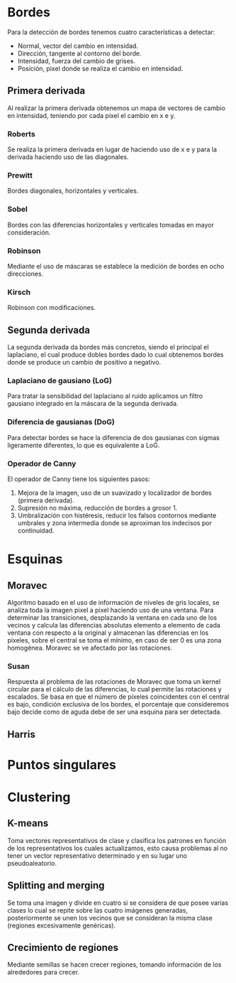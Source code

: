 # Bordes
Para la detección de bordes tenemos cuatro características a detectar:
- Normal, vector del cambio en intensidad.
- Dirección, tangente al contorno del borde.
- Intensidad, fuerza del cambio de grises.
- Posición, pixel donde se realiza el cambio en intensidad.
## Primera derivada
Al realizar la primera derivada obtenemos un mapa de vectores de cambio en intensidad, teniendo por cada pixel el cambio en x e y.
### Roberts
Se realiza la primera derivada en lugar de haciendo uso de x e y para la derivada haciendo uso de las diagonales.
### Prewitt
Bordes diagonales, horizontales y verticales.
### Sobel
Bordes con las diferencias horizontales y verticales tomadas en mayor consideración.
### Robinson
Mediante el uso de máscaras se establece la medición de bordes en ocho direcciones.
### Kirsch
Robinson con modificaciones.
## Segunda derivada
La segunda derivada da bordes más concretos, siendo el principal el laplaciano, el cual produce dobles bordes dado lo cual obtenemos bordes donde se produce un cambio de positivo a negativo.
### Laplaciano de gausiano (LoG)
Para tratar la sensibilidad del laplaciano al ruido aplicamos un filtro gausiano integrado en la máscara de la segunda derivada.
### Diferencia de gausianas (DoG)
Para detectar bordes se hace la diferencia de dos gausianas con sigmas ligeramente diferentes, lo que es equivalente a LoG.
### Operador de Canny
El operador de Canny tiene los siguientes pasos:
1. Mejora de la imagen, uso de un suavizado y localizador de bordes (primera derivada).
2. Supresión no máxima, reducción de bordes a grosor 1.
3. Umbralización con histéresis, reducir los falsos contornos mediante umbrales y zona intermedia donde se aproximan los indecisos por continuidad.
# Esquinas
## Moravec
Algoritmo basado en el uso de información de niveles de gris locales, se analiza toda la imagen pixel a pixel haciendo uso de una ventana. Para determinar las transiciones, desplazando la ventana en cada uno de los vecinos y calcula las diferencias absolutas elemento a elemento de cada ventana con respecto a la original y almacenan las diferencias en los píxeles, sobre el central se toma el mínimo, en caso de ser 0 es una zona homogénea.
Moravec se ve afectado por las rotaciones.
### Susan
Respuesta al problema de las rotaciones de Moravec que toma un kernel circular para el cálculo de las diferencias, lo cual permite las rotaciones y escalados. Se basa en que el número de píxeles coincidentes con el central es bajo, condición exclusiva de los bordes, el porcentaje que consideremos bajo decide como de aguda debe de ser una esquina para ser detectada.
## Harris

# Puntos singulares


# Clustering
## K-means
Toma vectores representativos de clase y clasifica los patrones en función de los representativos los cuales actualizamos, esto causa problemas al no tener un vector representativo determinado y en su lugar uno pseudoaleatorio.
## Splitting and merging
Se toma una imagen y divide en cuatro si se considera de que posee varias clases lo cual se repite sobre las cuatro imágenes generadas, posteriormente se unen los vecinos que se consideran la misma clase (regiones excesivamente genéricas).
## Crecimiento de regiones
Mediante semillas se hacen crecer regiones, tomando información de los alrededores para crecer.
